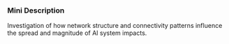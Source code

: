 ### Mini Description

Investigation of how network structure and connectivity patterns influence the spread and magnitude of AI system impacts.
